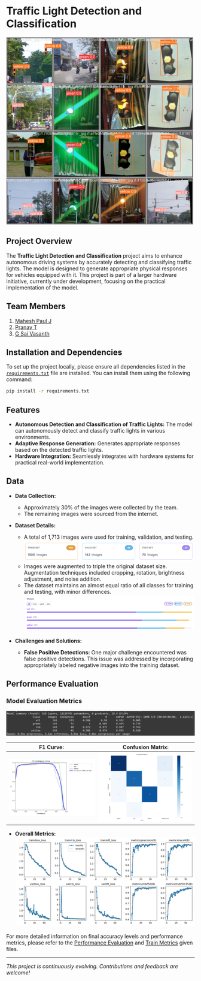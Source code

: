 # Traffic Light Detection and Classification
<img src="train-metrics/val_batch1_pred.jpg" alt="Traffic Light Detection" height="500"/>

## Project Overview

The **Traffic Light Detection and Classification** project aims to enhance autonomous driving systems by accurately detecting and classifying traffic lights. The model is designed to generate appropriate physical responses for vehicles equipped with it. This project is part of a larger hardware initiative, currently under development, focusing on the practical implementation of the model.

## Team Members

1. [Mahesh Paul J](https://github.com/CityIsBetter)
2. [Pranav T](https://github.com/Pranav0518)
3. [G Sai Vasanth](https://github.com/saivasanthg)

## Installation and Dependencies

To set up the project locally, please ensure all dependencies listed in the [`requirements.txt`](./requirements.txt) file are installed. You can install them using the following command:

```bash
pip install -r requirements.txt
```

## Features

- **Autonomous Detection and Classification of Traffic Lights:** The model can autonomously detect and classify traffic lights in various environments.
- **Adaptive Response Generation:** Generates appropriate responses based on the detected traffic lights.
- **Hardware Integration:** Seamlessly integrates with hardware systems for practical real-world implementation.

## Data

- **Data Collection:** 
  - Approximately 30% of the images were collected by the team.
  - The remaining images were sourced from the internet.
  
- **Dataset Details:**
  - A total of 1,713 images were used for training, validation, and testing.   <img src="train-metrics/dataset-split.png" alt="Dataset Split"  />
  - Images were augmented to triple the original dataset size. Augmentation techniques included cropping, rotation, brightness adjustment, and noise addition.
  - The dataset maintains an almost equal ratio of all classes for training and testing, with minor differences.  <img src="train-metrics/class-split.png" alt="Class Split"  />

- **Challenges and Solutions:**
  - **False Positive Detections:** One major challenge encountered was false positive detections. This issue was addressed by incorporating appropriately labeled negative images into the training dataset.

## Performance Evaluation

### Model Evaluation Metrics
<img src="performance-insights/v9 - 64 epochs.png" alt="mAP" />

 | **F1 Curve:** | **Confusion Matrix:** |
 | --- | --- |
 | <img src="train-metrics/F1_curve.png" alt="F1 Curve"  /> | <img src="train-metrics/confusion_matrix.png" alt="Confusion Matrix"  /> |

- **Overall Metrics:** <img src="train-metrics/results.png" alt="Overall Metrics" />

For more detailed information on final accuracy levels and performance metrics, please refer to the [Performance Evaluation](./performance-insights) and [Train Metrics](./train-metrics) given files.

---

*This project is continuously evolving. Contributions and feedback are welcome!*
